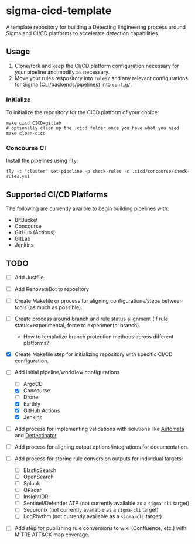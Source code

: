 # sigma-cicd-template
A template repository for building a Detecting Engineering process around Sigma and CI/CD platforms to accelerate detection capabilities.

## Usage
1) Clone/fork and keep the CI/CD platform configuration necessary for your pipeline and modify as necessary.
2) Move your rules respository into `rules/` and any relevant configurations for Sigma (CLI/backends/pipelines) into `config/`.

### Initialize
To initialize the repository for the CICD platform of your choice:

```shell
make cicd CICD=gitlab
# optionally clean up the .cicd folder once you have what you need
make clean-cicd
```

### Concourse CI
Install the pipelines using `fly`:

```shell
fly -t "cluster" set-pipeline -p check-rules -c .cicd/concourse/check-rules.yml
```

## Supported CI/CD Platforms
The following are currently availble to begin building pipelines with:
- BitBucket
- Concourse
- GitHub (Actions)
- GitLab
- Jenkins

## TODO
- [ ] Add Justfile
- [ ] Add RenovateBot to repository
- [ ] Create Makefile or process for aligning configurations/steps between tools (as much as possible).
- [ ] Create process around branch and rule status alignment (if rule status=experimental, force to experimental branch).
    - How to templatize branch protection methods across different platforms?
- [x] Create Makefile step for initializing repository with specific CI/CD configuration.
- [ ] Add initial pipeline/workflow configurations
  - [ ] ArgoCD
  - [x] Concourse
  - [ ] Drone
  - [x] Earthly
  - [x] GitHub Actions
  - [x] Jenkins
- [ ] Add process for implementing validations with solutions like [Automata](https://github.com/3CORESec/Automata) and [Dettectinator](https://github.com/siriussecurity/dettectinator)
- [ ] Add process for aligning output options/integrations for documentation.
- [ ] Add process for storing rule conversion outputs for individual targets:
  - [ ] ElasticSearch
  - [ ] OpenSearch
  - [ ] Splunk
  - [ ] QRadar
  - [ ] InsightIDR
  - [ ] Sentinel/Defender ATP (not currently available as a `sigma-cli` target)
  - [ ] Securonix (not currently available as a `sigma-cli` target)
  - [ ] LogRhythm (not currently available as a `sigma-cli` target)
- [ ] Add step for publishing rule conversions to wiki (Confluence, etc.) with MITRE ATT&CK map coverage.

